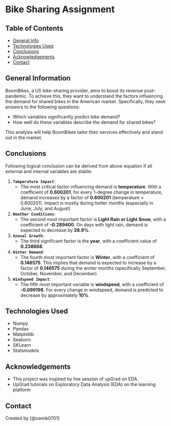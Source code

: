 # Bike Sharing Assignment

## Table of Contents
* [General Info](#general-information)
* [Technologies Used](#technologies-used)
* [Conclusions](#conclusions)
* [Acknowledgements](#acknowledgements)
* [Contact](#contact)


## General Information
BoomBikes, a US bike-sharing provider, aims to boost its revenue post-pandemic. To achieve this, they want to understand the factors influencing the demand for shared bikes in the American market. Specifically, they seek answers to the following questions:

* Which variables significantly predict bike demand?
* How well do these variables describe the demand for shared bikes?

This analysis will help BoomBikes tailor their services effectively and stand out in the market.


## Conclusions
Following logical conclusion can be derived from above equation if all external and internal variables are stable:

1. **`Temperature Impact`**:
    * The most critical factor influencing demand is **temperature**. With a coefficient of **0.600201**, for every 1-degree change in temperature, demand increases by a factor of **0.600201** (temperature × 0.600201). Impact is mostly during hotter months (especially in June, July, and August)
2. **`Weather Conditions`**:
    * The second most important factor is **Light Rain or Light Snow**, with a coefficient of **-0.289400**. On days with light rain, demand is expected to decrease by **28.9%**.
3. **`Annual Growth`**:
    * The third significant factor is the **year**, with a coefficient value of **0.238668**.
4. **`Winter Demand`**:
    * The fourth most important factor is **Winter**, with a coefficient of **0.146575**. This implies that demand is expected to increase by a factor of **0.146575** during the winter months (specifically September, October, November, and December).
5. **`Windspeed Impact`**:
    * The fifth most important variable is **windspeed**, with a coefficient of **-0.099198**. For every change in windspeed, demand is predicted to decrease by approximately **10%**.


## Technologies Used
- Numpy
- Pandas
- Matplotlib
- Seaborn
- SKLearn
- Statsmodels


## Acknowledgements
- This project was inspired by live session of upGrad on EDA.
- UpGrad tutorials on Exploratory Data Analysis (EDA) on the learning platform


## Contact
Created by [@samik0701]
